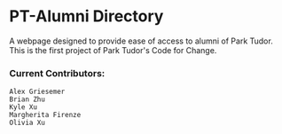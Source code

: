 # PT-Alumni Directory
A webpage designed to provide ease of access to alumni of Park Tudor.
This is the first project of Park Tudor's Code for Change.

### Current Contributors:
```
Alex Griesemer
Brian Zhu
Kyle Xu
Margherita Firenze
Olivia Xu
```

